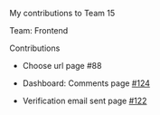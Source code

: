 My contributions to Team 15

Team: Frontend

Contributions

- Choose url page  #88

- Dashboard: Comments page [#124](https://github.com/zuri-training/team-15_my-cms/issues/124)

- Verification email sent page [#122](https://github.com/zuri-training/team-15_my-cms/issues/122)

